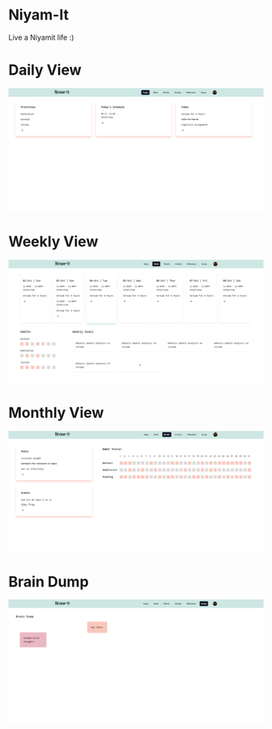 # Niyam-It

Live a Niyamit life :)

# Daily View

![Daily View](https://github.com/TarunTomar122/Niyam-It/blob/main/g-images/today.png)

# Weekly View

![Daily View](https://github.com/TarunTomar122/Niyam-It/blob/main/g-images/week.png)

# Monthly View

![Daily View](https://github.com/TarunTomar122/Niyam-It/blob/main/g-images/month.png)

# Brain Dump

![Daily View](https://github.com/TarunTomar122/Niyam-It/blob/main/g-images/dump.png)
